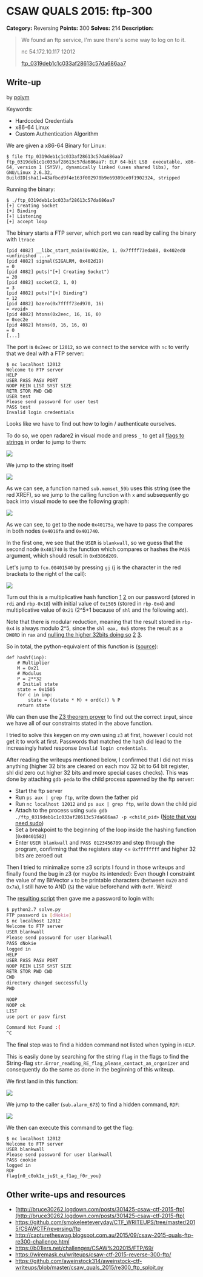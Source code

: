 # CSAW QUALS 2015: ftp-300

**Category:** Reversing
**Points:** 300
**Solves:** 214
**Description:**

> We found an ftp service, I'm sure there's some way to log on to it.
>
> nc 54.172.10.117 12012
>
> [ftp_0319deb1c1c033af28613c57da686aa7](ftp_0319deb1c1c033af28613c57da686aa7)
>
>


## Write-up

by [polym](https://github.com/abpolym)

Keywords:

* Hardcoded Credentials
* x86-64 Linux
* Custom Authentication Algorithm

We are given a x86-64 Binary for Linux:

```
$ file ftp_0319deb1c1c033af28613c57da686aa7 
ftp_0319deb1c1c033af28613c57da686aa7: ELF 64-bit LSB  executable, x86-64, version 1 (SYSV), dynamically linked (uses shared libs), for GNU/Linux 2.6.32, BuildID[sha1]=43afbcd9f4e163f002970b9e69309ce0f1902324, stripped
```

Running the binary:

```
$ ./ftp_0319deb1c1c033af28613c57da686aa7 
[+] Creating Socket
[+] Binding
[+] Listening
[+] accept loop
```

The binary starts a FTP server, which port we can read by calling the binary with `ltrace` 

```
[pid 4082] __libc_start_main(0x402d2e, 1, 0x7ffff73eda88, 0x402ed0 <unfinished ...>
[pid 4082] signal(SIGALRM, 0x402d19)                                                                                                                                                                                          = 0
[pid 4082] puts("[+] Creating Socket")                                                                                                                                                                                        = 20
[pid 4082] socket(2, 1, 0)                                                                                                                                                                                                    = 3
[pid 4082] puts("[+] Binding")                                                                                                                                                                                                = 12
[pid 4082] bzero(0x7ffff73ed970, 16)                                                                                                                                                                                          = <void>
[pid 4082] htons(0x2eec, 16, 16, 0)                                                                                                                                                                                           = 0xec2e
[pid 4082] htons(0, 16, 16, 0)                                                                                                                                                                                                = 0
[...]
```

The port is `0x2eec` or `12012`, so we connect to the service with `nc` to verify that we deal with a FTP server:

```
$ nc localhost 12012
Welcome to FTP server
HELP
USER PASS PASV PORT
NOOP REIN LIST SYST SIZE
RETR STOR PWD CWD
USER test
Please send password for user test
PASS test
Invalid login credentials
```

Looks like we have to find out how to login / authenticate ourselves.

To do so, we open radare2 in visual mode and press `_` to get all [flags to strings](https://radare.gitbooks.io/radare2book/content/visual_mode/visual_disassembly.html#the-flagcommentfunctions-hud) in order to jump to them:

![](./invalid.png)

We jump to the string itself

![](./invalid-2.png)

As we can see, a function named `sub.memset_59b` uses this string (see the red XREF), so we jump to the calling function with `x` and subsequently go back into visual mode to see the following graph:

![](./memset_59b.png)

As we can see, to get to the node `0x40175a`, we have to pass the compares in both nodes `0x4016fa` and `0x401740`.

In the first one, we see that the `USER` is `blankwall`, so we guess that the second node `0x401740` is the function which compares or hashes the `PASS` argument, which should result in `0xd386d209`.

Let's jump to `fcn.00401540` by pressing `gj` (j is the character in the red brackets to the right of the call):

![](./fcn.00401540.png)

Turn out this is a multiplicative hash function [1](https://github.com/smokeleeteveryday/CTF_WRITEUPS/tree/master/2015/CSAWCTF/reversing/ftp) [2](https://www.strchr.com/hash_functions) on our password (stored in `rdi` and `rbp-0x18`) with initial value of `0x1505` (stored in `rbp-0x4`) and multiplicative value of `0x21` (2^5+1 because of `shl` and the following `add`).

Note that there is modular reduction, meaning that the result stored in `rbp-0x4` is always modulo 2^5, since the `shl eax, 0x5` stores the result as a `DWORD` in `rax` and [nulling the higher 32bits doing so](http://stackoverflow.com/questions/11177137/why-do-most-x64-instructions-zero-the-upper-part-of-a-32-bit-register) [2](http://stackoverflow.com/questions/25455447/x86-64-registers-rax-eax-ax-al-overwriting-full-register-contents?lq=1) [3](http://x86asm.net/articles/x86-64-tour-of-intel-manuals/).

So in total, the python-equivalent of this function is ([source](https://github.com/smokeleeteveryday/CTF_WRITEUPS/tree/master/2015/CSAWCTF/reversing/ftp)):

```
def hashf(inp):
    # Multiplier
    M = 0x21
    # Modulus
    P = 2**32
    # Initial state
    state = 0x1505
    for c in inp:
        state = ((state * M) + ord(c)) % P
    return state
```

We can then use the [Z3 theorem prover](https://github.com/Z3Prover/z3) to find out the correct `inp`ut, since we have all of our constraints stated in the above function.

I tried to solve this keygen on my own using `z3` at first, however I could not get it to work at first. Passwords that matched the hash did lead to the increasingly hated response `Invalid login credentials`.

After reading the writeups mentioned below, I confirmed that I did not miss anything (higher 32 bits are cleared on each mov 32 bit to 64 bit register, shl did zero out higher 32 bits and more special cases checks).
This was done by attaching `gdb-peda` to the child process spawned by the ftp server:

* Start the ftp server
* Run `ps aux | grep ftp`, write down the father pid
* Run `nc localhost 12012` and `ps aux | grep ftp`, write down the child pid
* Attach to the process using `sudo gdb ./ftp_0319deb1c1c033af28613c57da686aa7 -p <child_pid>` ([Note that you need sudo](https://sourceware.org/gdb/onlinedocs/gdb/Attach.html))
* Set a breakpoint to the beginning of the loop inside the hashing function (`0x00401582`)
* Enter `USER blankwall` and `PASS 0123456789` and step through the program, confirming that the registers stay <= `0xffffffff` and higher 32 bits are zeroed out

Then I tried to minimalize some z3 scripts I found in those writeups and finally found the bug in z3 (or maybe its intended): Even though I constraint the value of my BitVector `x` to be printable characters (between `0x20` and `0x7a`), I still have to AND (`&`) the value beforehand with `0xff`. Weird!

The [resulting script](./z3-solve.py) then gave me a password to login with:

```bash
$ python2.7 solve.py 
FTP password is [dNokie]
$ nc localhost 12012
Welcome to FTP server
USER blankwall
Please send password for user blankwall
PASS dNokie
logged in
HELP
USER PASS PASV PORT
NOOP REIN LIST SYST SIZE
RETR STOR PWD CWD
CWD
directory changed successfully
PWD

NOOP
NOOP ok
LIST
use port or pasv first

Command Not Found :(
^C
```

The final step was to find a hidden command not listed when typing in `HELP`.

This is easily done by searching for the string `flag` in the flags to find the String-flag `str.Error_reading_RE_flag_please_contact_an_organizer` and consequently do the same as done in the beginning of this writeup.

We first land in this function:

![](./rdf1.png)

We jump to the caller (`sub.alarm_673`) to find a hidden command, `RDF`:

![](./rdf2.png)

We then can execute this command to get the flag:

```
$ nc localhost 12012
Welcome to FTP server
USER blankwall
Please send password for user blankwall
PASS cookie
logged in
RDF
flag{n0_c0ok1e_ju$t_a_f1ag_f0r_you}
```


## Other write-ups and resources

* [http://bruce30262.logdown.com/posts/301425-csaw-ctf-2015-ftp](http://bruce30262.logdown.com/posts/301425-csaw-ctf-2015-ftp)
* <https://github.com/smokeleeteveryday/CTF_WRITEUPS/tree/master/2015/CSAWCTF/reversing/ftp>
* <http://capturetheswag.blogspot.com.au/2015/09/csaw-2015-quals-ftp-re300-challenge.html>
* <https://b01lers.net/challenges/CSAW%202015/FTP/69/>
* <https://wiremask.eu/writeups/csaw-ctf-2015-reverse-300-ftp/>
* <https://github.com/aweinstock314/aweinstock-ctf-writeups/blob/master/csaw_quals_2015/re300_ftp_sploit.py>
